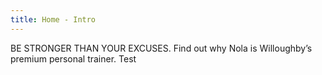 ```yaml
---
title: Home - Intro
---
```

BE STRONGER THAN YOUR EXCUSES.
Find out why Nola is Willoughby’s premium personal trainer. Test